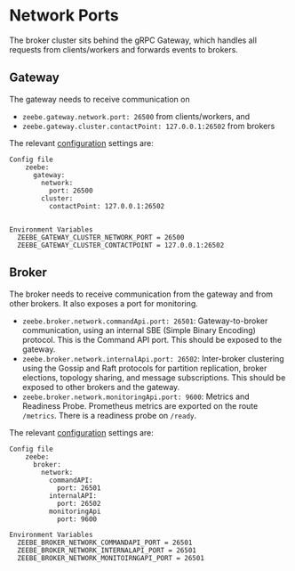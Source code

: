 # Network Ports


The broker cluster sits behind the gRPC Gateway, which handles all requests from clients/workers and forwards events to brokers.

## Gateway 
The gateway needs to receive communication on 
- `zeebe.gateway.network.port: 26500` from clients/workers, and 
- `zeebe.gateway.cluster.contactPoint: 127.0.0.1:26502` from brokers 

The relevant [configuration](/appendix/gateway-config-template.md) settings are:
```
Config file
    zeebe:
      gateway:
        network:
          port: 26500
        cluster:
          contactPoint: 127.0.0.1:26502
        

Environment Variables
  ZEEBE_GATEWAY_CLUSTER_NETWORK_PORT = 26500
  ZEEBE_GATEWAY_CLUSTER_CONTACTPOINT = 127.0.0.1:26502  
```

## Broker
The broker needs to receive communication from the gateway and from other brokers. It also exposes a port for monitoring.
 
- `zeebe.broker.network.commandApi.port: 26501`: Gateway-to-broker communication, using an internal SBE (Simple Binary Encoding) protocol. This is the Command API port. This should be exposed to the gateway. 
- `zeebe.broker.network.internalApi.port: 26502`: Inter-broker clustering using the Gossip and Raft protocols for partition replication, broker elections, topology sharing, and message subscriptions. This should be exposed to other brokers and the gateway.
- `zeebe.broker.network.monitoringApi.port: 9600`: Metrics and Readiness Probe. Prometheus metrics are exported on the route `/metrics`. There is a readiness probe on `/ready`.

The relevant [configuration](/appendix/broker-config-template.md) settings are:
```
Config file
    zeebe:
      broker:
        network:
          commandAPI:
            port: 26501
          internalAPI:
            port: 26502
          monitoringApi
            port: 9600

Environment Variables
  ZEEBE_BROKER_NETWORK_COMMANDAPI_PORT = 26501
  ZEEBE_BROKER_NETWORK_INTERNALAPI_PORT = 26501
  ZEEBE_BROKER_NETWORK_MONITOIRNGAPI_PORT = 26501
```
